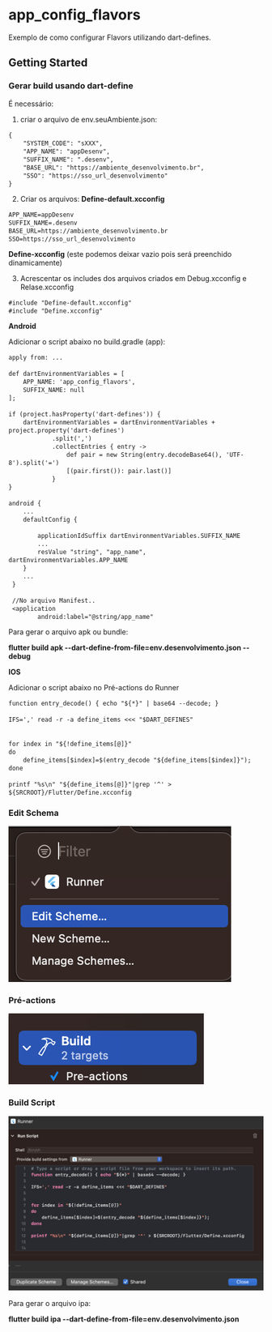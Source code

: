 # app_config_flavors

Exemplo de como configurar Flavors utilizando dart-defines.

## Getting Started

### Gerar build usando dart-define

É necessário:
1. criar o arquivo de env.seuAmbiente.json:
```
{
    "SYSTEM_CODE": "sXXX",
    "APP_NAME": "appDesenv",
    "SUFFIX_NAME": ".desenv",
    "BASE_URL": "https://ambiente_desenvolvimento.br",
    "SSO": "https://sso_url_desenvolvimento"
}

```
2. Criar os arquivos:
**Define-default.xcconfig**

````
APP_NAME=appDesenv
SUFFIX_NAME=.desenv
BASE_URL=https://ambiente_desenvolvimento.br
SSO=https://sso_url_desenvolvimento

````
**Define-xcconfig** (este podemos deixar vazio pois será preenchido dinamicamente)


3. Acrescentar os includes dos arquivos criados em Debug.xcconfig e Relase.xcconfig

```
#include "Define-default.xcconfig"
#include "Define.xcconfig"

```


**Android**

Adicionar o script abaixo no build.gradle (app):

```
apply from: ...

def dartEnvironmentVariables = [
    APP_NAME: 'app_config_flavors',
    SUFFIX_NAME: null
];

if (project.hasProperty('dart-defines')) {
    dartEnvironmentVariables = dartEnvironmentVariables + project.property('dart-defines')
            .split(',')
            .collectEntries { entry ->
                def pair = new String(entry.decodeBase64(), 'UTF-8').split('=')
                [(pair.first()): pair.last()]
            }
}

android {
    ...
    defaultConfig {
        
        applicationIdSuffix dartEnvironmentVariables.SUFFIX_NAME
        ...
        resValue "string", "app_name", dartEnvironmentVariables.APP_NAME
    }
    ...
 }

 //No arquivo Manifest..
 <application
        android:label="@string/app_name"

```

Para gerar o arquivo apk ou bundle:

 **flutter build apk --dart-define-from-file=env.desenvolvimento.json --debug**


**IOS**

Adicionar o script abaixo no Pré-actions do Runner

```
function entry_decode() { echo "${*}" | base64 --decode; }

IFS=',' read -r -a define_items <<< "$DART_DEFINES"


for index in "${!define_items[@]}"
do
    define_items[$index]=$(entry_decode "${define_items[$index]}");
done

printf "%s\n" "${define_items[@]}"|grep '^' > ${SRCROOT}/Flutter/Define.xcconfig
```

### Edit Schema
![Alt text](edit_schema.png)
### Pré-actions
![Alt text](Pré-actions.png)
### Build Script
![Alt text](Build-script.png)

Para gerar o arquivo ipa:

**flutter build ipa --dart-define-from-file=env.desenvolvimento.json**


